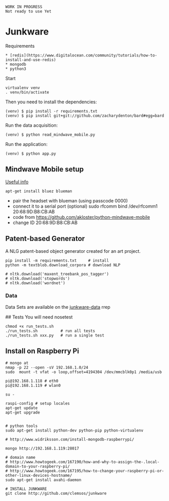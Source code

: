 
    WORK IN PROGRESS
    Not ready to use Yet
    
# Junkware

Requirements

    * [redis](https://www.digitalocean.com/community/tutorials/how-to-install-and-use-redis)
    * mongodb
    * python3


Start

    virtualenv venv
    . venv/bin/activate

Then you need to install the dependencies:

    (venv) $ pip install -r requirements.txt
    (venv) $ pip install git+git://github.com/zacharydenton/bard#egg=bard

Run the data acquisition:

    (venv) $ python read_mindwave_mobile.py

Run the application:

    (venv) $ python app.py

## Mindwave Mobile setup

[Useful info](https://www.linkedin.com/groups/Using-MindWave-Mobile-on-linux-3572341.S.161360515)

    apt-get install bluez blueman

* pair the headset with blueman (using passcode 0000) 
* connect it to a serial port (optional)
    sudo rfcomm bind /dev/rfcomm1 20:68:9D:B8:CB:AB
* code from https://github.com/akloster/python-mindwave-mobile
* change ID 20:68:9D:B8:CB:AB

## Patent-based Generator

A NLG patent-based object generator created for an art project.

    pip install -m requirements.txt     # install
    python -m textblob.download_corpora # download NLP

    # nltk.download('maxent_treebank_pos_tagger')
    # nltk.download('stopwords')
    # nltk.download('wordnet')

### Data

Data Sets are available on the [junkware-data](https://github.com/clemsos/junkware-data) rrep

## Tests
You will need nosetest

    chmod +x run_tests.sh
    ./run_tests.sh          # run all tests
    ./run_tests.sh xxx.py   # run a single test


## Install on Raspberry Pi


    # mongo at 
    nmap -p 22 --open -sV 192.168.1.0/24
    sudo  mount -t vfat -o loop,offset=4194304 /dev/mmcblk0p1 /media/usb

    pi@192.168.1.118 # eth0
    pi@192.168.1.119 # wlan0

    su - 
    
    raspi-config # setup locales
    apt-get update
    apt-get upgrade

    
    # python tools
    sudo apt-get install python-dev python-pip python-virtualenv
    
    # http://www.widriksson.com/install-mongodb-raspberrypi/
    
    mongo http://192.168.1.119:28017

    # domain name
    # http://www.howtogeek.com/167190/how-and-why-to-assign-the-.local-domain-to-your-raspberry-pi/
    # http://www.howtogeek.com/167195/how-to-change-your-raspberry-pi-or-other-linux-devices-hostname/
    sudo apt-get install avahi-daemon

    # INSTALL JUNKWARE
    git clone http://github.com/clemsos/junkware


